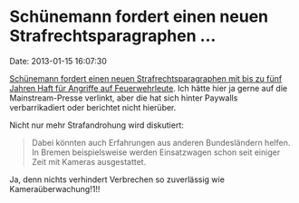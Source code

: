 Schünemann fordert einen neuen Strafrechtsparagraphen \...
==========================================================

Date: 2013-01-15 16:07:30

[Schünemann fordert einen neuen Strafrechtsparagraphen mit bis zu fünf
Jahren Haft für Angriffe auf
Feuerwehrleute](http://www.retter.tv/de/feuerwehr.html?ereig=-Niedersachsen-Innenminister-fordert-haertere-Strafen-bei-Angriffen-gegen-Rettungskraefte-&ereignis=16676).
Ich hätte hier ja gerne auf die Mainstream-Presse verlinkt, aber die hat
sich hinter Paywalls verbarrikadiert oder berichtet nicht hierüber.

Nicht nur mehr Strafandrohung wird diskutiert:

> Dabei könnten auch Erfahrungen aus anderen Bundesländern helfen. In
> Bremen beispielsweise werden Einsatzwagen schon seit einiger Zeit mit
> Kameras ausgestattet.

Ja, denn nichts verhindert Verbrechen so zuverlässig wie
Kameraüberwachung!1!!
